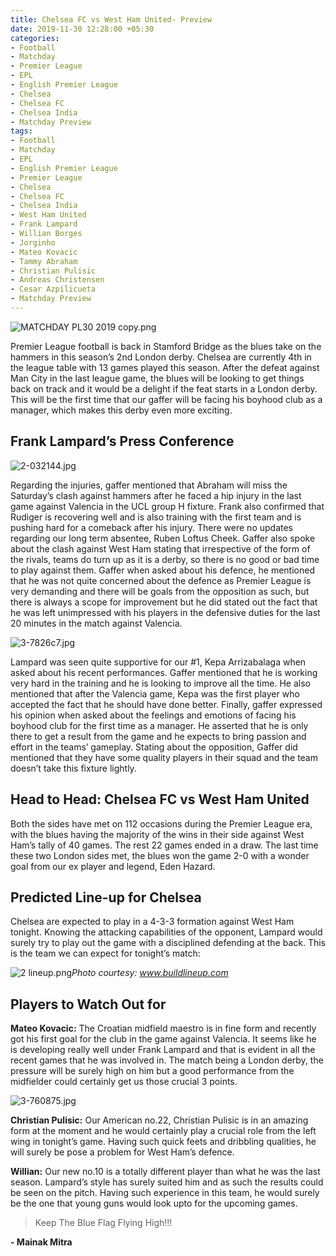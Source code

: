 ```yaml
---
title: Chelsea FC vs West Ham United- Preview
date: 2019-11-30 12:28:00 +05:30
categories:
- Football
- Matchday
- Premier League
- EPL
- English Premier League
- Chelsea
- Chelsea FC
- Chelsea India
- Matchday Preview
tags:
- Football
- Matchday
- EPL
- English Premier League
- Premier League
- Chelsea
- Chelsea FC
- Chelsea India
- West Ham United
- Frank Lampard
- Willian Borges
- Jorginho
- Mateo Kovacic
- Tammy Abraham
- Christian Pulisic
- Andreas Christensen
- Cesar Azpilicueta
- Matchday Preview
---
```


![MATCHDAY PL30 2019 copy.png](/uploads/MATCHDAY%20PL30%202019%20copy.png)

Premier League football is back in Stamford Bridge as the blues take on the hammers in this season’s 2nd London derby. Chelsea are currently 4th in the league table with 13 games played this season. After the defeat against Man City in the last league game, the blues will be looking to get things back on track and it would be a delight if the feat starts in a London derby. This will be the first time that our gaffer will be facing his boyhood club as a manager, which makes this derby even more exciting.

## Frank Lampard’s Press Conference

![2-032144.jpg](/uploads/2-032144.jpg)

Regarding the injuries, gaffer mentioned that Abraham will miss the Saturday’s clash against hammers after he faced a hip injury in the last game against Valencia in the UCL group H fixture. Frank also confirmed that Rudiger is recovering well and is also training with the first team and is pushing hard for a comeback after his injury. There were no updates regarding our long term absentee, Ruben Loftus Cheek. Gaffer also spoke about the clash against West Ham stating that irrespective of the form of the rivals, teams do turn up as it is a derby, so there is no good or bad time to play against them. Gaffer when asked about his defence, he mentioned that he was not quite concerned about the defence as Premier League is very demanding and there will be goals from the opposition as such, but there is always a scope for improvement but he did stated out the fact that he was left unimpressed with his players in the defensive duties for the last 20 minutes in the match against Valencia. 

![3-7826c7.jpg](/uploads/3-7826c7.jpg)

Lampard was seen quite supportive for our #1, Kepa Arrizabalaga when asked about his recent performances. Gaffer mentioned that he is working very hard in the training and he is looking to improve all the time. He also mentioned that after the Valencia game, Kepa was the first player who accepted the fact that he should have done better. Finally, gaffer expressed his opinion when asked about the feelings and emotions of facing his boyhood club for the first time as a manager. He asserted that he is only there to get a result from the game and he expects to bring passion and effort in the teams’ gameplay. Stating about the opposition, Gaffer did mentioned that they have some quality players in their squad and the team doesn’t take this fixture lightly.

## Head to Head: Chelsea FC vs West Ham United

Both the sides have met on 112 occasions during the Premier League era, with the blues having the majority of the wins in their side against West Ham’s tally of 40 games. The rest 22 games ended in a draw. The last time these two London sides met, the blues won the game 2-0 with a wonder goal from our ex player and legend, Eden Hazard.

## Predicted Line-up for Chelsea

Chelsea are expected to play in a 4-3-3 formation against West Ham tonight. Knowing the attacking capabilities of the opponent, Lampard would surely try to play out the game with a disciplined defending at the back. This is the team we can expect for tonight’s match:

![2 lineup.png](/uploads/2%20lineup.png)*Photo courtesy: www.buildlineup.com*

## Players to Watch Out for

**Mateo Kovacic:** The Croatian midfield maestro is in fine form and recently got his first goal for the club in the game against Valencia. It seems like he is developing really well under Frank Lampard and that is evident in all the recent games that he was involved in. The match being a London derby, the pressure will be surely high on him but a good performance from the midfielder could certainly get us those crucial 3 points.

![3-760875.jpg](/uploads/3-760875.jpg)

**Christian Pulisic:** Our American no.22, Christian Pulisic is in an amazing form at the moment and he would certainly play a crucial role from the left wing in tonight’s game. Having such quick feets and dribbling qualities, he will surely be pose a problem for West Ham’s defence.

**Willian:** Our new no.10 is a totally different player than what he was the last season. Lampard’s style has surely suited him and as such the results could be seen on the pitch. Having such experience in this team, he would surely be the one that young guns would look upto for the upcoming games.

> Keep The Blue Flag Flying High!!!

**- Mainak Mitra**